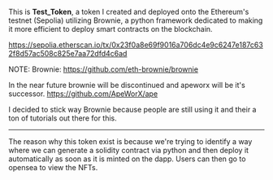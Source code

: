 This is **Test_Token**, a token I created and deployed onto the Ethereum's testnet (Sepolia) utilizing Brownie, a python framework dedicated to making it more efficient to deploy smart contracts on the blockchain.

https://sepolia.etherscan.io/tx/0x23f0a8e69f9016a706dc4e9c6247e187c632f8d57ac508c825e7aa72dfd4c6ad

NOTE:
Brownie:
https://github.com/eth-brownie/brownie

In the near future brownie will be discontinued and apeworx will be it's successor.
https://github.com/ApeWorX/ape

I decided to stick way Brownie because people are still using it and their a ton of tutorials out there for this.

____________________

The reason why this token exist is because we're trying to identify a way where we can generate a solidity contract via python and then deploy it automatically as soon as it is minted on the dapp. Users can then go to opensea to view the NFTs.
